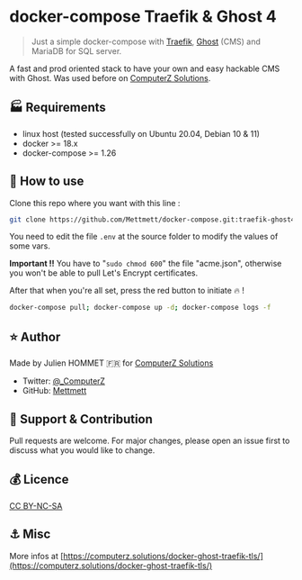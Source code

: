 
# docker-compose Traefik & Ghost 4

> Just a simple docker-compose with [Traefik](https://traefik.io/), [Ghost](https://ghost.org/) (CMS) and MariaDB for SQL server.

A fast and prod oriented stack to have your own and easy hackable CMS with Ghost. Was used before on [ComputerZ Solutions](https://computerz.solutions/).

## :factory: Requirements

* linux host (tested successfully on Ubuntu 20.04, Debian 10 & 11)
* docker >= 18.x
* docker-compose >= 1.26

## :rocket: How to use

Clone this repo where you want with this line :

```bash
git clone https://github.com/Mettmett/docker-compose.git:traefik-ghost4/
```

You need to edit the file `.env` at the source folder to modify the values of some vars.

**Important !!** You have to "`sudo chmod 600`" the file "acme.json", otherwise you won't be able to pull Let's Encrypt certificates.

After that when you're all set, press the red button to initiate :fire: !

```bash
docker-compose pull; docker-compose up -d; docker-compose logs -f
```

## :star: Author

Made by Julien HOMMET :fr: for [ComputerZ Solutions](https://computerz.solutions/)

* Twitter: [@_ComputerZ](https://twitter.com/_ComputerZ)
* GitHub: [Mettmett](https://github.com/Mettmett)

## :wrench: Support & Contribution

Pull requests are welcome. For major changes, please open an issue first to discuss what you would like to change.

## :moneybag: Licence

[CC BY-NC-SA](https://creativecommons.org/licenses/by-nc-sa/4.0)

## :anchor: Misc

More infos at [https://computerz.solutions/docker-ghost-traefik-tls/](https://computerz.solutions/docker-ghost-traefik-tls/)
